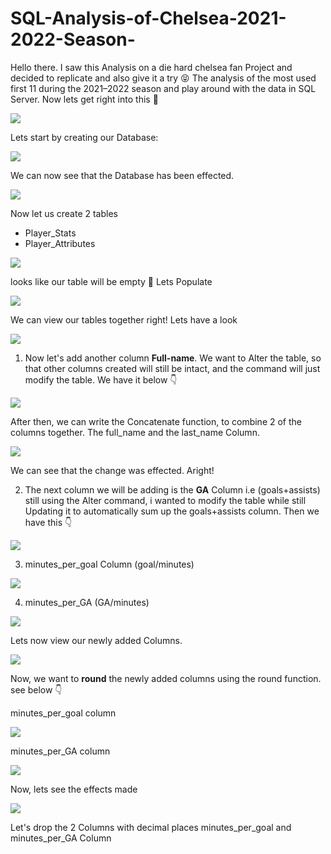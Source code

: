 # SQL-Analysis-of-Chelsea-2021-2022-Season-

Hello there. I saw this Analysis on a die hard chelsea fan Project and decided to replicate and also give it a try :stuck_out_tongue_closed_eyes: The analysis of the  most used first 11 during the 2021–2022 season and play around with the data in SQL Server. Now lets get right into this :hand_over_mouth:

![](background_.png)

Lets start by creating our Database:

![](1_.png)

We can now see that the Database has been effected.

![](2_.png)

Now let us create 2 tables
- Player_Stats
- Player_Attributes

![](3_.png)

looks like our table will be empty :raised_eyebrow:
Lets Populate 

![](4_.png)

We can view our tables together right! Lets have a look

![](5_.png)

1.   Now let's add another column **Full-name**.
We want to Alter the table, so that other columns created will still be intact, and the command will just modify the table. We have it below 👇


![](6_.png)

After then, we can write the Concatenate function, to combine 2 of the columns together. The full_name and the last_name Column.


![](7_.png)

We can see that the change was effected. Aright!

2. The next column we will be adding is the **GA** Column i.e (goals+assists) still using the Alter command, i wanted to modify the table while still Updating it to automatically sum up the goals+assists column. Then we have this 👇


![](8_.png)

3. minutes_per_goal Column (goal/minutes)

![](9_.png)

4. minutes_per_GA (GA/minutes) 

![](10_.png)

Lets now view our newly added Columns.

![](11_.png)

Now, we want to **round** the newly added columns using the round function. see below 👇

minutes_per_goal column

![](12-.png)

minutes_per_GA column

![](13-.png)

Now, lets see the effects made

![](14-.png)


Let's drop the 2 Columns with decimal places
minutes_per_goal and minutes_per_GA Column

